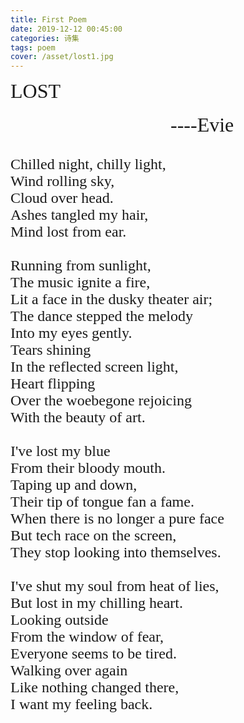 ```yaml
---
title: First Poem
date: 2019-12-12 00:45:00
categories: 诗集
tags: poem
cover: /asset/lost1.jpg
---
```

<font face="Times New Roman" size=6>LOST</font>  
<br>
<font face="Monotype Corsiva" size=6>&nbsp;&nbsp;&nbsp;&nbsp;&nbsp;&nbsp;&nbsp;&nbsp;&nbsp;&nbsp;&nbsp;&nbsp;&nbsp;&nbsp;&nbsp;&nbsp;&nbsp;&nbsp;&nbsp;&nbsp;&nbsp;&nbsp;&nbsp;&nbsp;&nbsp;&nbsp;&nbsp;&nbsp;&nbsp;&nbsp;&nbsp;&nbsp;----Evie</font>
<!--more-->
<br>

<font face="Ink Free" size=5>
Chilled night, chilly light, <br>
Wind rolling sky, <br>
Cloud over head. <br>
Ashes tangled my hair, <br>
Mind lost from ear. <br>
<br>
Running from sunlight, <br>
The music ignite a fire, <br>
Lit a face in the dusky theater air; <br>
The dance stepped the melody <br>
Into my eyes gently. <br>
Tears shining <br> 
In the reflected screen light, <br>
Heart flipping <br> 
Over the woebegone rejoicing <br>
With the beauty of art. <br>
<br>
I've lost my blue <br>
From their bloody mouth. <br>
Taping up and down, <br>
Their tip of tongue fan a fame. <br>
When there is no longer a pure face <br>
But tech race on the screen, <br>
They stop looking into themselves. <br>
<br>
I've shut my soul from heat of lies, <br>
But lost in my chilling heart. <br>
Looking outside <br> 
From the window of fear, <br>
Everyone seems to be tired. <br>
Walking over again <br>
Like nothing changed there, <br>
I want my feeling back. <br>

</font> 

